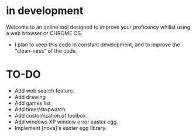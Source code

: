 # in development #
Welcome to an online tool designed to improve your proficency whilist using a web browser or CHROME OS.

- I plan to keep this code in constant development, and to improve the "clean-ness" of the code.

# TO-DO #
- Add web search feature.
- Add drawing
- Add games list
- Add timer/stopwatch
- Add customization of toolbox.
- Add windows XP window error easter egg.
- Implement [nova]'s easter egg library.
